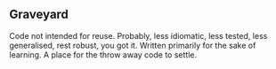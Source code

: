 Graveyard
---------

Code not intended for reuse. Probably, less idiomatic, less tested, less
generalised, rest robust, you got it. Written primarily for the sake of
learning. A place for the throw away code to settle.
